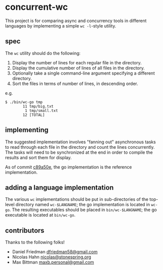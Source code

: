 # concurrent-wc

This project is for comparing async and concurrency tools in different
languages by implementing a simple `wc -l`-style utility.

## spec

The `wc` utility should do the following:

1. Display the number of lines for each regular file in the directory.
2. Display the cumulative number of lines of all files in the directory.
3. Optionally take a single command-line argument specifying a different
   directory.
4. Sort the files in terms of number of lines, in descending order.

e.g.

```
$ ./bin/wc-go tmp
        11 tmp/big.txt
         1 tmp/small.txt
        12 [TOTAL]
```

## implementing

The suggested implementation involves "fanning out" asynchronous tasks to read
through each file in the directory and count the lines concurrently.  The tasks
will need to be synchronized at the end in order to compile the results and sort
them for display.

As of commit [c89a50e](https://github.com/dan-f/concurrent-wc/commit/c89a50e20954d0ba32973a39ad660cf31c1b2bba), the go implementation is the reference implementation.

## adding a language implementation

The various `wc` implementations should be put in sub-directories of the
top-level directory named `wc-$LANGNAME`; the go implementation is located in
`wc-go`.  The resulting executables should be placed in `bin/wc-$LANGNAME`; the
go executable is located at `bin/wc-go`.

## contributors

Thanks to the following folks!

* Daniel Friedman <dfriedman58@gmail.com>
* Nicolas Hahn <nicolas@stonespring.org>
* Max Bittman <maxb.personal@gmail.com>
